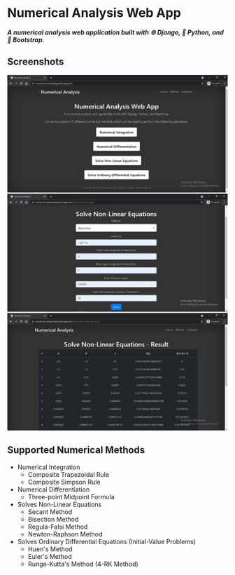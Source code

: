 # Numerical Analysis Web App
***A numerical analysis web application built with :gear: Django, :snake: Python, and :art: Bootstrap.***

## Screenshots
![Home Page](https://github.com/abdulalikhan/Numerical-Analysis/blob/main/1.png?raw=true)
![Solve Non-Linear Equations](https://github.com/abdulalikhan/Numerical-Analysis/blob/main/2.png?raw=true)
![Table of Results](https://github.com/abdulalikhan/Numerical-Analysis/blob/main/3.png?raw=true)

## Supported Numerical Methods
- Numerical Integration
  - Composite Trapezoidal Rule
  - Composite Simpson Rule
- Numerical Differentiation
  - Three-point Midpoint Formula
- Solves Non-Linear Equations
  - Secant Method
  - Bisection Method
  - Regula-Falsi Method
  - Newton-Raphson Method
- Solves Ordinary Differential Equations (Initial-Value Problems)
  - Huen's Method
  - Euler's Method
  - Runge-Kutta's Method (4-RK Method)
